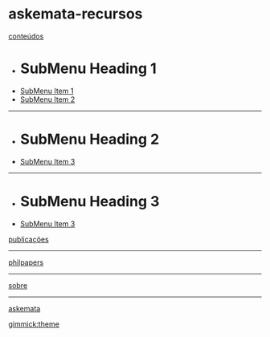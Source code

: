 # askemata-recursos


[conteúdos]()

  * # SubMenu Heading 1
  * [SubMenu Item 1](subitem1.md)
  * [SubMenu Item 2](subitem2.md)
  - - - -
  * # SubMenu Heading 2
  * [SubMenu Item 3](subitem3.md)
  - - - -
  * # SubMenu Heading 3
  * [SubMenu Item 3](subitem3.md)

[publicações](publicacoes.md)
- - - -
[philpapers](https://philpeople.org/profiles/marcio-miotto)
- - - -
[sobre](sobre.md)
- - - -
[askemata](askemata.github.io)


[gimmick:theme](readable)